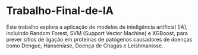 # Trabalho-Final-de-IA
 Este trabalho explora a aplicação de modelos de inteligência artificial (IA), incluindo Random Forest, SVM (Support Vector Machine) e XGBoost, para prever sítios de ligação em proteínas de patógenos causadores de doenças como Dengue, Hanseníase, Doença de Chagas e Leishmaniose.

